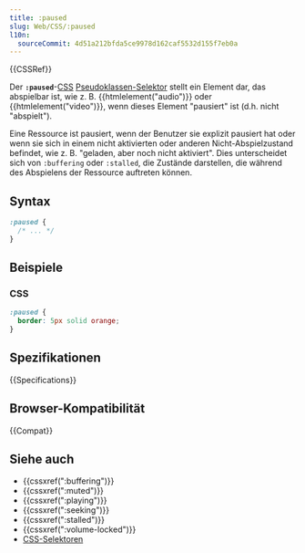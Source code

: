 ```yaml
---
title: :paused
slug: Web/CSS/:paused
l10n:
  sourceCommit: 4d51a212bfda5ce9978d162caf5532d155f7eb0a
---
```


{{CSSRef}}

Der **`:paused`**-[CSS](/de/docs/Web/CSS) [Pseudoklassen-Selektor](/de/docs/Web/CSS/Pseudo-classes) stellt ein Element dar, das abspielbar ist, wie z. B. {{htmlelement("audio")}} oder {{htmlelement("video")}}, wenn dieses Element "pausiert" ist (d.h. nicht "abspielt").

Eine Ressource ist pausiert, wenn der Benutzer sie explizit pausiert hat oder wenn sie sich in einem nicht aktivierten oder anderen Nicht-Abspielzustand befindet, wie z. B. "geladen, aber noch nicht aktiviert". Dies unterscheidet sich von `:buffering` oder `:stalled`, die Zustände darstellen, die während des Abspielens der Ressource auftreten können.

## Syntax

```css
:paused {
  /* ... */
}
```

## Beispiele

### CSS

```css
:paused {
  border: 5px solid orange;
}
```

## Spezifikationen

{{Specifications}}

## Browser-Kompatibilität

{{Compat}}

## Siehe auch

- {{cssxref(":buffering")}}
- {{cssxref(":muted")}}
- {{cssxref(":playing")}}
- {{cssxref(":seeking")}}
- {{cssxref(":stalled")}}
- {{cssxref(":volume-locked")}}
- [CSS-Selektoren](/de/docs/Web/CSS/CSS_selectors)
